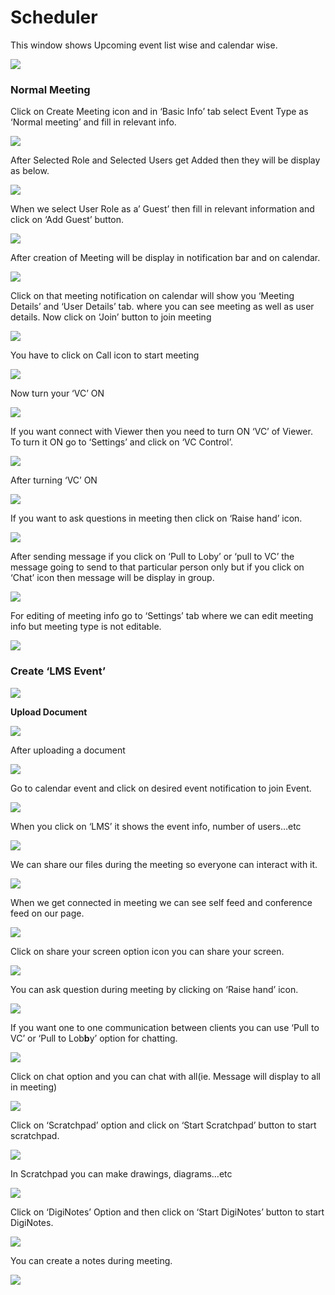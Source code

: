 # Scheduler

This window shows Upcoming event list wise and calendar wise.

![](../.gitbook/assets/image%20%28127%29.png)

###  **Normal Meeting**

Click on Create Meeting icon and in ‘Basic Info’ tab select Event Type as ‘Normal meeting’ and fill in relevant info.

![](../.gitbook/assets/image%20%28147%29.png)

After Selected Role and Selected Users get Added then they will be display as below.

![](../.gitbook/assets/image%20%28212%29.png)

When we select User Role as a’ Guest’ then fill in relevant information and click on ‘Add Guest’ button.

![](../.gitbook/assets/image%20%28125%29.png)

After creation of Meeting will be display in notification bar and on calendar.

![](../.gitbook/assets/image%20%2892%29.png)

Click on that meeting notification on calendar will show you ‘Meeting Details’ and ‘User Details’ tab. where you can see meeting as well as user details. Now click on ‘Join’ button to join meeting

![](../.gitbook/assets/image%20%28100%29.png)

You have to click on Call icon to start meeting

![](../.gitbook/assets/image%20%28118%29.png)

Now turn your ‘VC’ ON

![](../.gitbook/assets/image%20%2882%29.png)

If you want connect with Viewer then you need to turn ON ‘VC’ of Viewer. To turn it ON go to ‘Settings’ and click on ‘VC Control’.

![](../.gitbook/assets/image%20%28160%29.png)

After turning ‘VC’ ON

![](../.gitbook/assets/image%20%2884%29.png)

If you want to ask questions in meeting then click on ‘Raise hand’ icon.

![](../.gitbook/assets/image%20%28179%29.png)

After sending message if you click on ‘Pull to Loby’ or ‘pull to VC’ the message going to send to that particular person only but if you click on ‘Chat’ icon then message will be display in group.

![](../.gitbook/assets/image%20%28138%29.png)

For editing of meeting info go to ‘Settings’ tab where we can edit meeting info but meeting type is not editable.

![](../.gitbook/assets/image%20%2860%29.png)

###  **Create ‘LMS Event’**

![](../.gitbook/assets/image%20%2898%29.png)

 **Upload Document**

![](../.gitbook/assets/image%20%28169%29.png)

After uploading a document

![](../.gitbook/assets/image%20%2880%29.png)

Go to calendar event and click on desired event notification to join Event.

![](../.gitbook/assets/image%20%2853%29.png)

When you click on ‘LMS’ it shows the event info, number of users…etc

![](../.gitbook/assets/image%20%285%29.png)

We can share our files during the meeting so everyone can interact with it.

![](../.gitbook/assets/image%20%28215%29.png)

When we get connected in meeting we can see self feed and conference feed on our page.

![](../.gitbook/assets/image%20%28133%29.png)

Click on share your screen option icon you can share your screen.

![](../.gitbook/assets/image%20%28175%29.png)

You can ask question during meeting by clicking on ‘Raise hand’ icon.

![](../.gitbook/assets/image%20%2895%29.png)

If you want one to one communication between clients you can use ‘Pull to VC’ or ‘Pull to Lob**b**y’ option for chatting.

![](../.gitbook/assets/image%20%28210%29.png)

Click on chat option and you can chat with all\(ie. Message will display to all in meeting\)

![](../.gitbook/assets/image%20%28184%29.png)

Click on ‘Scratchpad’ option and click on ‘Start Scratchpad’ button to start scratchpad.

![](../.gitbook/assets/image%20%2855%29.png)

In Scratchpad you can make drawings, diagrams…etc

![](../.gitbook/assets/image%20%2848%29.png)

Click on ‘DigiNotes’ Option and then click on ‘Start DigiNotes’ button to start DigiNotes.

![](../.gitbook/assets/image%20%2873%29.png)

You can create a notes during meeting.

![](../.gitbook/assets/image%20%28195%29.png)



